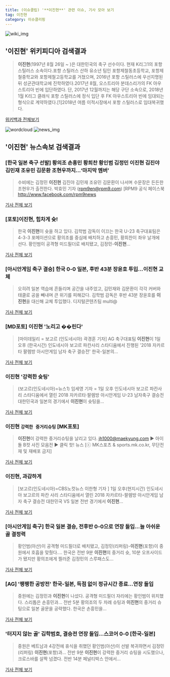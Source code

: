 ```yaml
---
title: (이슈클립) '**이진현**' 관련 이슈, 기사 모아 보기
tag: 이진현
category: 이슈클리핑
---
```

![wiki_img](https://user-images.githubusercontent.com/42597476/44503234-41136a80-a6d0-11e8-9071-6fc6418eafe4.png)
## **'**이진현**'** 위키피디아 검색결과
>**이진현**(1997년 8월 26일 ~ )은 대한민국의 축구 선수이다. 현재 K리그1의 포항 스틸러스 소속이다.포항 스틸러스 산하 유소년 팀인 포항제철동초등학교, 포항제철중학교와 포항제철고등학교를 거쳤으며, 2016년 포항 스틸러스에 우선지명된 뒤 성균관대학교에 진학하였다.2017년 8월, 오스트리아 분데스리가의 FK 아우스트리아 빈에 입단하였다. 단, 2017년 12월까지는 해당 구단 소속으로, 2018년 1월 K리그 클래식 포항 스틸러스에 정식 입단 후 FK 아우스트리아 빈에 임대되는 형식으로 계약하였다.[1]2018년 여름 이적시장에서 포항 스틸러스로 임대복귀했다.

<a href="https://ko.wikipedia.org/wiki/이진현" target="_blank">위키백과 전체보기</a>

![wordcloud](https://s3.ap-northeast-2.amazonaws.com/lyrics101-wordcloud/2018-09-01-1535808650.png)
![news_img](https://user-images.githubusercontent.com/42597476/44507050-1206f400-a6e4-11e8-8d98-7ffbfebb353f.png)
## **'**이진현**'** 뉴스속보 검색결과
### [한국 일본 축구 선발] 황의조 손흥민 황희찬 황인범 김정민 **이진현** 김진야 김민재 조유민 김문환 조현우까지...‘마지막 멤버’

>수비에는 김정민 **이진현** 김진야 김민재 조유민 김문환이 나서며 수문장은 든든한 조현우가 출전한다.   박효민 기자 (rpm9en@rpm9.com) [RPM9 공식 페이스북 http://www.facebook.com/rpm9news

<a href="http://www.rpm9.com/news/article.html?id=20180901090009" target="_blank">기사 전체 보기</a>

### [포토]**이진현**, 힘차게 슛!

>한국 **이진현**이 슛을 하고 있다. 김학범 감독이 이끄는 한국 U-23 축구대표팀은 4-3-3 포메이션으로 황의조를 중심에 배치하고 손흥민, 황희찬이 좌우 날개에 선다. 황인범이 공격형 미드필더로 배치됐고, 김정민-**이진현**...

<a href="http://joynews.inews24.com/php/news_view.php?g_menu=702210&g_serial=1122358&rrf=nv" target="_blank">기사 전체 보기</a>

### [아시안게임 축구 결승] 한국 0-0 일본, 후반 43분 장윤호 투입…**이진현** 교체

>오히려 일본 역습에 흔들리며 공간을 내주었고, 김민재와 김문환이 각각 커버와 태클로 공을 빼내며 큰 위기를 피해갔다. 김학범 감독은 후반 43분 장윤호를 **이진현**을 대신해 교체 투입했다. 디지털콘텐츠팀 multi@

<a href="http://news20.busan.com/controller/newsController.jsp?newsId=20180901000114" target="_blank">기사 전체 보기</a>

### [MD포토] **이진현** '노리고 ��린다'

>[마이데일리 = 보고르 (인도네시아) 곽경훈 기자] AG 축구대표팀 **이진현**이 1일 오후 (한국시간) 인도네시아 보고르 파칸사리 스타디움에서 진행된 '2018 자카르타 팔렘방 아시안게임 남자 축구 결승전' 한국-일본의...

<a href="http://www.mydaily.co.kr/new_yk/html/read.php?newsid=201809012144539061&ext=na" target="_blank">기사 전체 보기</a>

### **이진현** '강력한 슛팅'

>(보고르(인도네시아)=뉴스1) 임세영 기자 = 1일 오후 인도네시아 보고르 파칸사리 스타디움에서 열린 2018 자카르타·팔렘방 아시안게임 U-23 남자축구 결승전 대한민국과 일본의 경기에서 **이진현**이 슛팅을...

<a href="http://news1.kr/photos/view/?3281072" target="_blank">기사 전체 보기</a>

### **이진현** `강력한 중거리슈팅` [MK포토]

>**이진현**이 강력한 중거리슈팅을 날리고 있다. jh1000@maekyung.com ▶ 아이돌 B컷 사진 모음전 ▶ 클릭 핫! 뉴스 [ⓒ MK스포츠 & sports.mk.co.kr, 무단전재 및 재배포 금지]

<a href="http://sports.mk.co.kr/view.php?year=2018&no=551306" target="_blank">기사 전체 보기</a>

### **이진현**, 과감하게

>[보고르(인도네시아)=CBS노컷뉴스 이한형 기자 ] 1일 오후(현지시간) 인도네시아 보고르의 파칸 사리 스타디움에서 열린 2018 자카르타-팔렘방 아시안게임 남자 축구 결승전 대한민국 VS 일본 전반 경기에서 **이진현**...

<a href="http://www.nocutnews.co.kr/news/5025272" target="_blank">기사 전체 보기</a>

### [아시안게임 축구] 한국 일본 결승, 전후반 0-0으로 연장 돌입...늘 아쉬운 골 결정력

>황인범(아산)이 공격형 미드필더로 배치됐고, 김정민(리퍼링)-**이진현**(포항)이 중원에서 호흡을 맞췄다.... 한국은 전반 9분 **이진현**의 중거리 슛, 10분 오프사이드가 됐지만 황의조에게 찔러준 김정민의 스루패스도...

<a href="http://www.slist.kr/news/articleView.html?idxno=44311" target="_blank">기사 전체 보기</a>

### [AG] '팽팽한 공방전' 한국-일본, 득점 없이 정규시간 종료…연장 돌입

>중원에는 김정민과 **이진현**이 나섰다. 공격형 미드필더 자리에는 황인범이 위치했다. 스리톱은 손흥민과... 전반 5분 황의조의 두 차례 슈팅과 **이진현**의 중거리 슈팅으로 일본 골문을 공략했다. 한국은 손흥민을...

<a href="http://www.xportsnews.com/?ac=article_view&entry_id=1014394" target="_blank">기사 전체 보기</a>

### '터지지 않는 골' 김학범호, 결승전 연장 돌입...스코어 0-0 [한국-일본]

>중원은 베트남과 4강전에 휴식을 취했던 황인범(아산)이 선발 복귀하면서 김정민(리퍼링) **이진현**(포항)과... 전반 9분 **이진현**이 강력한 중거리 슈팅을 시도했으나, 크로스바를 살짝 넘겼다. 전반 14분 페널티박스 안에서...

<a href="http://www.osen.co.kr/article/G1110980144" target="_blank">기사 전체 보기</a>


